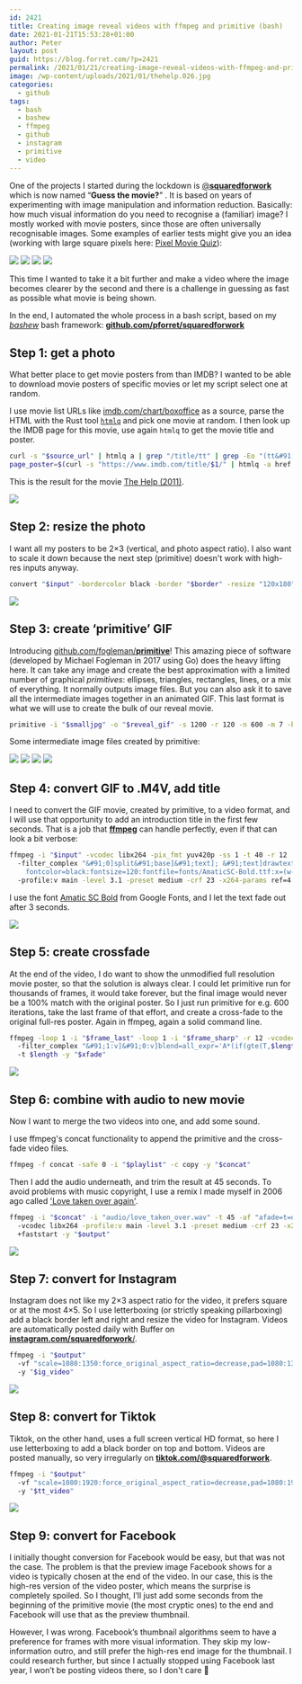 ```yaml
---
id: 2421
title: Creating image reveal videos with ffmpeg and primitive (bash)
date: 2021-01-21T15:53:28+01:00
author: Peter
layout: post
guid: https://blog.forret.com/?p=2421
permalink: /2021/01/21/creating-image-reveal-videos-with-ffmpeg-and-primitive/
image: /wp-content/uploads/2021/01/thehelp.026.jpg
categories:
  - github
tags:
  - bash
  - bashew
  - ffmpeg
  - github
  - instagram
  - primitive
  - video
---
```

One of the projects I started during the lockdown is [@**squaredforwork**](https://www.instagram.com/squaredforwork/) 
which is now named &#8220;**Guess the movie?**&#8221; . 
It is based on years of experimenting with image manipulation and information reduction. 
Basically: how much visual information do you need to recognise a (familiar) image? 
I mostly worked with movie posters, since those are often universally recognisable images. 
Some examples of earlier tests might give you an idea (working with large square pixels here: 
[Pixel Movie Quiz](https://blog.forret.com/2020/05/07/making-the-pixel-movie-quiz/)):

![](https://blog.forret.com/wp-content/uploads/2021/01/avatar.c39f.20-M16C16G20-300x300.jpg)
![](https://blog.forret.com/wp-content/uploads/2021/01/american.5f4f.32-M8G20-300x300.jpg)
![](https://blog.forret.com/wp-content/uploads/2021/01/Batman2.4a6b.20-M16C16G20-300x300.jpg)
![](https://blog.forret.com/wp-content/uploads/2021/01/Ghostbus.ed6f.10-M8C16G20-300x300.jpg)


This time I wanted to take it a bit further and make a video where the image becomes clearer by the second 
and there is a challenge in guessing as fast as possible what movie is being shown. 

In the end, I automated the whole process in a bash script, based on my 
_[bashew](https://github.com/pforret/bashew)_ bash framework: [**github.com/pforret/squaredforwork**](https://github.com/pforret/squaredforwork)

## Step 1: get a photo

What better place to get movie posters from than IMDB? I wanted to be able to download movie posters of specific movies or let my script select one at random.

I use movie list URLs like [imdb.com/chart/boxoffice](https://www.imdb.com/chart/boxoffice) as a source, parse the HTML with the Rust tool [`htmlq`](https://github.com/mgdm/htmlq) and pick one movie at random. I then look up the IMDB page for this movie, use again `htmlq` to get the movie title and poster. 

```bash
curl -s "$source_url" | htmlq a | grep "/title/tt" | grep -Eo "(tt&#91;0-9]+)" | sort -u | shuf -n 1
page_poster=$(curl -s "https://www.imdb.com/title/$1/" | htmlq -a href a | grep /title | grep mediaviewer | head -1)
```


This is the result for the movie [The Help (2011)](https://www.imdb.com/title/tt1454029).

![](https://blog.forret.com/wp-content/uploads/2021/01/tt1454029.the-help-691x1024.jpg)

## Step 2: resize the photo

I want all my posters to be 2&#215;3 (vertical, and photo aspect ratio). 
I also want to scale it down because the next step (primitive) doesn't work with high-res inputs anyway.

```bash
convert "$input" -bordercolor black -border "$border" -resize "120x180"^ -gravity center -crop "120x180+0+0" +repage "$output"
```

![](https://blog.forret.com/wp-content/uploads/2021/01/the-help.small_.jpg)

## Step 3: create &#8216;primitive&#8217; GIF

Introducing [github.com/fogleman/**primitive**](https://github.com/fogleman/primitive)! 
This amazing piece of software (developed by Michael Fogleman in 2017 using Go) does the heavy lifting here. 
It can take any image and create the best approximation with a limited number of graphical _primitives_: 
ellipses, triangles, rectangles, lines, or a mix of everything. It normally outputs image files. 
But you can also ask it to save all the intermediate images together in an animated GIF. 
This last format is what we will use to create the bulk of our reveal movie.

```bash
primitive -i "$smalljpg" -o "$reveal_gif" -s 1200 -r 120 -n 600 -m 7 -bg FFFFFF
```

Some intermediate image files created by primitive:

![](https://blog.forret.com/wp-content/uploads/2021/01/thehelp.001-200x300.jpg) ![](https://blog.forret.com/wp-content/uploads/2021/01/thehelp.016-200x300.jpg)
![](https://blog.forret.com/wp-content/uploads/2021/01/thehelp.026-200x300.jpg) ![](https://blog.forret.com/wp-content/uploads/2021/01/thehelp.036-200x300.jpg)


## Step 4: convert GIF to .M4V, add title

I need to convert the GIF movie, created by primitive, to a video format, 
and I will use that opportunity to add an introduction title in the first few seconds. 
That is a job that [**ffmpeg**](https://ffmpeg.org/) can handle perfectly, even if that can look a bit verbose:

```bash
ffmpeg -i "$input" -vcodec libx264 -pix_fmt yuv420p -ss 1 -t 40 -r 12 
  -filter_complex "&#91;0]split&#91;base]&#91;text]; &#91;text]drawtext=text='$opening': 
    fontcolor=black:fontsize=120:fontfile=fonts/AmaticSC-Bold.ttf:x=(w-text_w)/2:y=(h-text_h)/2,format=yuv420p,fade=t=out:st=3:d=1:alpha=1&#91;subtitles]; &#91;base]&#91;subtitles]overlay" 
  -profile:v main -level 3.1 -preset medium -crf 23 -x264-params ref=4 -movflags +faststart -y "$output"
```

I use the font [Amatic SC Bold](https://fonts.google.com/specimen/Amatic+SC) from Google Fonts, 
and I let the text fade out after 3 seconds.

![](https://blog.forret.com/wp-content/uploads/2021/01/the-help.intro_-683x1024.gif)

## Step 5: create crossfade

At the end of the video, I do want to show the unmodified full resolution movie poster, so that the solution is always clear. I could let primitive run for thousands of frames, it would take forever, but the final image would never be a 100% match with the original poster. So I just run primitive for e.g. 600 iterations, take the last frame of that effort, and create a cross-fade to the original full-res poster. Again in ffmpeg, again a solid command line.

```bash
ffmpeg -loop 1 -i "$frame_last" -loop 1 -i "$frame_sharp" -r 12 -vcodec libx264 -pix_fmt yuv420p 
  -filter_complex "&#91;1:v]&#91;0:v]blend=all_expr='A*(if(gte(T,$length),1,T/$length))+B*(1-(if(gte(T,$length),1,T/$length)))'" 
  -t $length -y "$xfade"
```

![](https://blog.forret.com/wp-content/uploads/2021/01/the-help.xfade_.gif)

## Step 6: combine with audio to new movie

Now I want to merge the two videos into one, and add some sound. 

I use ffmpeg's concat functionality to append the primitive and the cross-fade video files.

```bash
ffmpeg -f concat -safe 0 -i "$playlist" -c copy -y "$concat"
```

Then I add the audio underneath, and trim the result at 45 seconds. 
To avoid problems with music copyright, I use a remix I made myself in 2006 ago called 
['Love taken over again'](https://soundcloud.com/pforret/mashup-12-love-taken-over-again).


```bash
ffmpeg -i "$concat" -i "audio/love_taken_over.wav" -t 45 -af "afade=t=out:st=40:d=5" 
  -vcodec libx264 -profile:v main -level 3.1 -preset medium -crf 23 -x264-params ref=4 -movflags 
  +faststart -y "$output"
```

![](https://blog.forret.com/wp-content/uploads/2021/01/thehelp.gif)

## Step 7: convert for Instagram

Instagram does not like my 2&#215;3 aspect ratio for the video, it prefers square or at the most 4&#215;5. So I use letterboxing (or strictly speaking pillarboxing) add a black border left and right and resize the video for Instagram. Videos are automatically posted daily with Buffer on [**instagram.com/squaredforwork**/](https://www.instagram.com/squaredforwork/).

```bash
ffmpeg -i "$output" 
  -vf "scale=1080:1350:force_original_aspect_ratio=decrease,pad=1080:1350:(ow-iw)/2:(oh-ih)/2" 
  -y "$ig_video"
```

![](https://blog.forret.com/wp-content/uploads/2021/01/the-help.ig_.gif)

## Step 8: convert for Tiktok

Tiktok, on the other hand, uses a full screen vertical HD format, so here I use letterboxing to add a black border on top and bottom. Videos are posted manually, so very irregularly on [**tiktok.com/@squaredforwork**](https://www.tiktok.com/@squaredforwork). 

```bash
ffmpeg -i "$output" 
  -vf "scale=1080:1920:force_original_aspect_ratio=decrease,pad=1080:1920:(ow-iw)/2:(oh-ih)/2" 
  -y "$tt_video"
```

![](https://blog.forret.com/wp-content/uploads/2021/01/the-help.tt_.gif)

## Step 9: convert for Facebook

I initially thought conversion for Facebook would be easy, but that was not the case. 
The problem is that the preview image Facebook shows for a video is typically chosen at the end of the video. 
In our case, this is the high-res version of the video poster, which means the surprise is completely spoiled. 
So I thought, I&#8217;ll just add some seconds from the beginning of the primitive movie (the most cryptic ones) 
to the end and Facebook will use that as the preview thumbnail.

However, I was wrong. Facebook&#8217;s thumbnail algorithms seem to have a preference for frames 
with more visual information. They skip my low-information outro, and still prefer the high-res end image for 
the thumbnail. I could research further, but since I actually stopped using Facebook last year, 
I won&#8217;t be posting videos there, so I don't care 🙂
